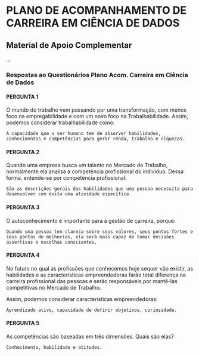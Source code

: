 # PLANO DE ACOMPANHAMENTO DE CARREIRA EM CIÊNCIA DE DADOS

## Material de Apoio Complementar

...

### Respostas ao Questionários Plano Acom. Carreira em Ciência de Dados

#### PERGUNTA 1

O mundo do trabalho vem passando por uma transformação, com menos foco na empregabilidade e com um novo foco na Trabalhabilidade. Assim, podemos considerar trabalhabilidade como:  

```Text
A capacidade que o ser humano tem de absorver habilidades, conhecimentos e competências para gerar renda, trabalho e riquezas.
```

#### PERGUNTA 2

Quando uma empresa busca um talento no Mercado de Trabalho, normalmente ela analisa a competência profissional do indivíduo. Dessa forma, entende-se por competência profissional:  

```Text
São as descrições gerais das habilidades que uma pessoa necessita para desenvolver com êxito uma atividade específica.  
```

#### PERGUNTA 3

O autoconhecimento é importante para a gestão de carreira, porque:  

```Text
Quando uma pessoa tem clareza sobre seus valores, seus pontos fortes e seus pontos de melhorias, ela será mais capaz de tomar decisões assertivas e escolhas conscientes.
```

#### PERGUNTA 4

No futuro no qual as profissões que conhecemos hoje sequer vão existir, as habilidades e as características empreendedoras farão total diferença na carreira profissional das pessoas e serão responsáveis por mantê-las competitivas no Mercado de Trabalho.  

Assim, podemos considerar características empreendedoras:  

```Text
Aprendizado ativo, capacidade de definir objetivos, curiosidade.
```

#### PERGUNTA 5

As competências são baseadas em três dimensões. Quais são elas?  

```Text
Conhecimento, habilidade e atitudes.
```
